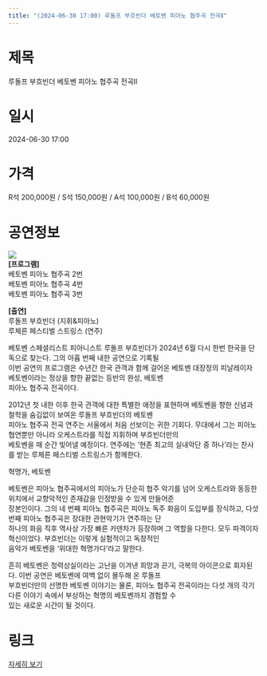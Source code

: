 ```yaml
---
title: "(2024-06-30 17:00) 루돌프 부흐빈더 베토벤 피아노 협주곡 전곡Ⅱ"
---
```


# 제목
루돌프 부흐빈더 베토벤 피아노 협주곡 전곡Ⅱ

# 일시
2024-06-30 17:00

# 가격
R석 200,000원 / S석 150,000원 / A석 100,000원 / B석 60,000원

# 공연정보
![](https://center.sac.or.kr/SAC/File/RentConfirm/editor/6026ff11-ddaf-4711-846d-b5f60d9e8a09)    
**[프로그램]**    
베토벤 피아노 협주곡 2번    
베토벤 피아노 협주곡 4번    
베토벤 피아노 협주곡 3번    
    
**[출연]**    
루돌프 부흐빈더 (지휘&피아노)    
루체른 페스티벌 스트링스 (연주)    
    
베토벤 스페셜리스트 피아니스트 루돌프 부흐빈더가 2024년 6월 다시 한번 한국을 단독으로 찾는다. 그의 아홉 번째 내한 공연으로 기록될  
이번 공연의 프로그램은 수년간 한국 관객과 함께 걸어온 베토벤 대장정의 피날레이자 베토벤이라는 정상을 향한 끝없는 등반의 완성, 베토벤  
피아노 협주곡 전곡이다.  
  
2012년 첫 내한 이후 한국 관객에 대한 특별한 애정을 표현하며 베토벤을 향한 신념과 철학을 숨김없이 보여온 루돌프 부흐빈더의 베토벤  
피아노 협주곡 전곡 연주는 서울에서 처음 선보이는 귀한 기회다. 무대에서 그는 피아노 협연뿐만 아니라 오케스트라를 직접 지휘하며 부흐빈더만의  
베토벤을 매 순간 빚어낼 예정이다. 연주에는 ‘현존 최고의 실내악단 중 하나’라는 찬사를 받는 루체른 페스티벌 스트링스가 함께한다.  
  
혁명가, 베토벤  
  
베토벤은 피아노 협주곡에서의 피아노가 단순히 협주 악기를 넘어 오케스트라와 동등한 위치에서 교향악적인 존재감을 인정받을 수 있게 만들어준  
장본인이다. 그의 네 번째 피아노 협주곡은 피아노 독주 화음이 도입부를 장식하고, 다섯 번째 피아노 협주곡은 장대한 관현악기가 연주하는 단  
하나의 화음 직후 역사상 가장 빠른 카덴차가 등장하며 그 역할을 다한다. 모두 파격이자 혁신이었다. 부흐빈더는 이렇게 실험적이고 독창적인  
음악가 베토벤을 ‘위대한 혁명가다’라고 말한다.  
  
흔히 베토벤은 청력상실이라는 고난을 이겨낸 희망과 끈기, 극복의 아이콘으로 회자된다. 이번 공연은 베토벤에 여백 없이 몰두해 온 루돌프  
부흐빈더만의 선명한 베토벤 이야기는 물론, 피아노 협주곡 전곡이라는 다섯 개의 각기 다른 이야기 속에서 부상하는 혁명의 베토벤까지 경험할 수  
있는 새로운 시간이 될 것이다.  
  


# 링크
[자세히 보기](https://www.sac.or.kr/site/main/show/show_view?SN=62294 "https://www.sac.or.kr/site/main/show/show_view?SN=62294")
